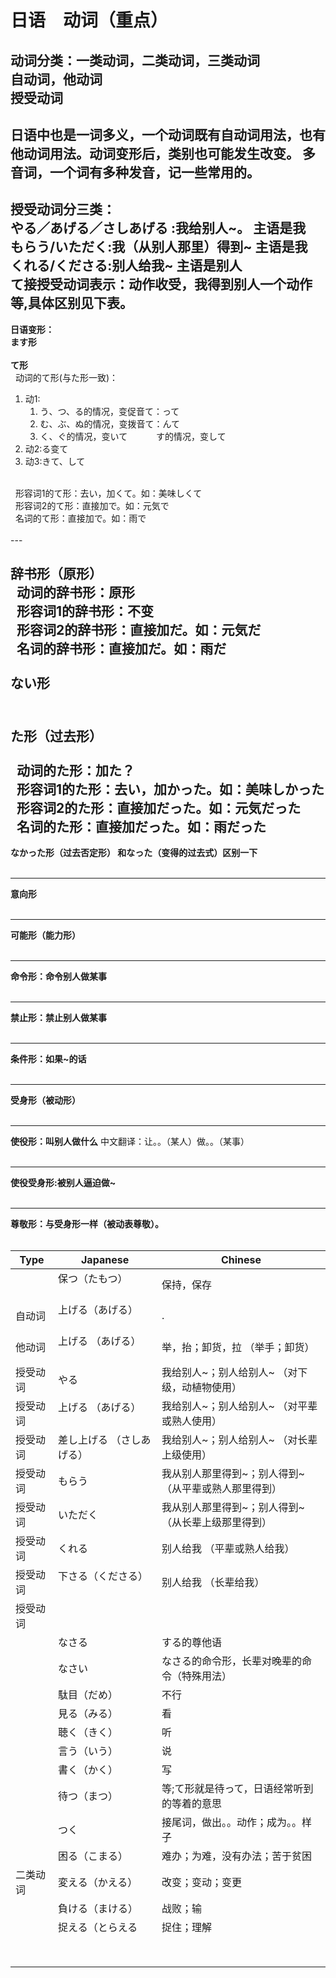 # 日语　动词（重点）
动词分类：一类动词，二类动词，三类动词
<br>
自动词，他动词
<br>
授受动词
---
日语中也是一词多义，一个动词既有自动词用法，也有他动词用法。动词变形后，类别也可能发生改变。
多音词，一个词有多种发音，记一些常用的。
---
授受动词分三类：
<br>
やる／あげる／さしあげる :我给别人~。   <b>主语是我</b>
<br>
もらう/いただく:我（从别人那里）得到~   <b>主语是我</b>
<br>
くれる/くださる:别人给我~    <b>主语是别人</b>
<br>
<b>て接授受动词表示：动作收受，我得到别人一个动作等,具体区别见下表。</b>
---
<b>日语变形：</b>
<br>
<b>ます形</b>
<br>
<br>
<b>て形</b>
<br>
&nbsp;&nbsp;动词的て形(与た形一致)：
1. 动1:
	1. う、つ、る的情况，变促音て：って
	2. む、ぶ、ぬ的情况，变拨音て：んて
	3. く、ぐ的情况，变いて
　　　す的情况，变して
2. 动2:る变て
3. 动3:きて、して
<br>
&nbsp;&nbsp;形容词1的て形：去い，加くて。如：美味しくて
<br>
&nbsp;&nbsp;形容词2的て形：直接加で。如：元気で
<br>
&nbsp;&nbsp;名词的て形：直接加で。如：雨で
<br><br>
---

<b>辞书形（原形）</b>
<br>
&nbsp;&nbsp;动词的辞书形：原形
<br>
&nbsp;&nbsp;形容词1的辞书形：不变
<br>
&nbsp;&nbsp;形容词2的辞书形：直接加だ。如：元気だ
<br>
&nbsp;&nbsp;名词的辞书形：直接加だ。如：雨だ
<br><br>
<b>ない形</b>
<br><br>
---

<b>た形（过去形）</b>
<br><br>
&nbsp;&nbsp;动词的た形：加た？
<br>
&nbsp;&nbsp;形容词1的た形：去い，加かった。如：美味しかった
<br>
&nbsp;&nbsp;形容词2的た形：直接加だった。如：元気だった
<br>
&nbsp;&nbsp;名词的た形：直接加だった。如：雨だった
---

<b>なかった形（过去否定形） 和なった（变得的过去式）区别一下</b>
<br><br>

---

<b>意向形</b>
<br><br>

---
<b>可能形（能力形）</b>
<br><br>

---
<b>命令形：命令别人做某事</b>
<br><br>

---
<b>禁止形：禁止别人做某事</b>
<br><br>

---
<b>条件形：如果~的话</b>
<br><br>

---
<b>受身形（被动形）</b>
<br><br>

---
<b>使役形：叫别人做什么</b>
中文翻译：让。。（某人）做。。（某事）
<br><br>

---
<b>使役受身形:被别人逼迫做~</b>
<br><br>

---
<b>尊敬形：与受身形一样（被动表尊敬）。</b>
<br><br>



| Type   | Japanese                                                    | Chinese |
|------------|-----------------------------------------------------------|------------|
|          |   保つ（たもつ） 　　　 |  保持，保存     |
|    自动词      |  上げる（あげる）  　　　 |    .   |
|    他动词      |  上げる （あげる） 　　　 |   举，抬；卸货，拉  （举手；卸货）    |
|    授受动词      |    やる　 　 |  我给别人~；别人给别人~ （对下级，动植物使用）  |
|    授受动词      |    上げる （あげる） 　 |  我给别人~；别人给别人~ （对平辈或熟人使用）   |
|    授受动词      |    差し上げる （さしあげる） 　 |  我给别人~；别人给别人~ （对长辈上级使用）   |
|    授受动词      |   もらう  　 |  我从别人那里得到~；别人得到~  （从平辈或熟人那里得到）  |
|    授受动词      |   いただく  　 |  我从别人那里得到~；别人得到~  （从长辈上级那里得到）  |
|    授受动词      |   くれる  　 |   别人给我 （平辈或熟人给我）    |
|    授受动词      |   下さる（くださる）  　 |  别人给我  （长辈给我）  |
|    授受动词      |     　 |      |
|          |    なさる　　　 | する的尊他语      |
|          |    なさい　　　 |  なさる的命令形，长辈对晚辈的命令（特殊用法）     |
|          |    駄目（だめ）　　 |  不行     |
|          |  見る（みる） | 看      |
|          |    聴く（きく）　　　 |  听     |
|          |    言う（いう）　 |  说     |
|          |   書く（かく）  |  写      |
|          |   待つ（まつ）  |  等;て形就是待って，日语经常听到的等着的意思    |
|          |   つく　　  | 接尾词，做出。。动作；成为。。样子   |
|          |   困る（こまる）  | 难办；为难，没有办法；苦于贫困     |
|    二类动词      |   変える（かえる）| 改变；变动；变更     |
|          |  負ける（まける）   |  战败；输    |
|          |  捉える（とらえる　|  捉住；理解    |
|          |     |      |
|          |     |      |
|          |     |      |
|          |     |      |
|          |     |      |
|          |     |      |
|          |     |      |
|          |     |      |






